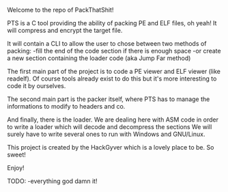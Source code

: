 Welcome to the repo of PackThatShit!


PTS is a C tool providing the ability of packing PE and ELF files, oh yeah!
It will compress and encrypt the target file.


It will contain a CLI to allow the user to chose between two methods of packing:
    -fill the end of the code section if there is enough space
    -or create a new section containing the loader code (aka Jump Far method)


The first main part of the project is to code a PE viewer and ELF viewer (like
readelf).
Of course tools already exist to do this but it's more interesting to code it
by ourselves.


The second main part is the packer itself, where PTS has to manage the
informations to modify to headers and co.


And finally, there is the loader.
We are dealing here with ASM code in order to write a loader which will decode
and decompress the sections
We will surely have to write several ones to run with Windows and GNU/Linux.


This project is created by the HackGyver which is a lovely place to be.
So sweet!


Enjoy!


TODO:
    -everything god damn it!

